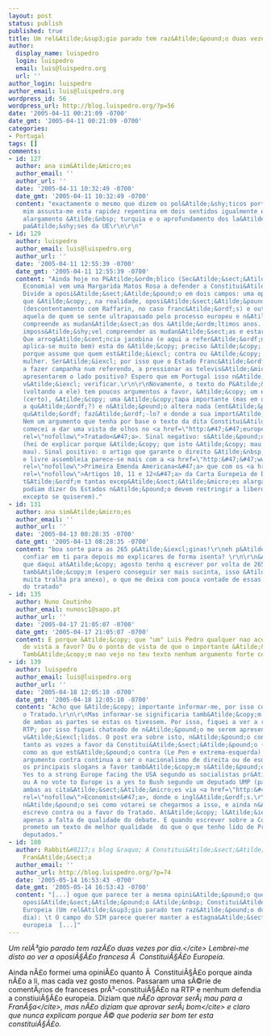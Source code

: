 ```yaml
---
layout: post
status: publish
published: true
title: Um rel&Atilde;&sup3;gio parado tem raz&Atilde;&pound;o duas vezes por dia
author:
  display_name: luispedro
  login: luispedro
  email: luis@luispedro.org
  url: ''
author_login: luispedro
author_email: luis@luispedro.org
wordpress_id: 56
wordpress_url: http://blog.luispedro.org/?p=56
date: '2005-04-11 00:21:09 -0700'
date_gmt: '2005-04-11 00:21:09 -0700'
categories:
- Portugal
tags: []
comments:
- id: 127
  author: ana sim&Atilde;&micro;es
  author_email: ''
  author_url: ''
  date: '2005-04-11 10:32:49 -0700'
  date_gmt: '2005-04-11 10:32:49 -0700'
  content: "exactamente o mesmo que dizem os pol&Atilde;&shy;ticos portugueses\r\n\r\na
    mim assusta-me esta rapidez repentina em dois sentidos igualmente exigentes: o
    alargamento &Atilde;&nbsp; turquia e o aprofundamento dos la&Atilde;&sect;os dos
    pa&Atilde;&shy;ses da UE\r\n\r\n"
- id: 129
  author: luispedro
  author_email: luis@luispedro.org
  author_url: ''
  date: '2005-04-11 12:55:39 -0700'
  date_gmt: '2005-04-11 12:55:39 -0700'
  content: "Ainda hoje no P&Atilde;&ordm;blico (Sec&Atilde;&sect;&Atilde;&pound;o
    Economia) vem uma Margarida Matos Rosa a defender a Constitui&Atilde;&sect;&Atilde;&pound;o.
    Divide a oposi&Atilde;&sect;&Atilde;&pound;o em dois campos: uma oposi&Atilde;&sect;&Atilde;&pound;o
    que &Atilde;&copy;, na realidade, oposi&Atilde;&sect;&Atilde;&pound;o interna
    (descontentamento com Raffarin, no caso franc&Atilde;&ordf;s) e outra que &Atilde;&copy;
    aquela de quem se sente ultrapassado pelo processo europeu e n&Atilde;&pound;o
    compreende as mudan&Atilde;&sect;as dos &Atilde;&ordm;ltimos anos. Como se fosse
    imposs&Atilde;&shy;vel compreender as mudan&Atilde;&sect;as e estar contra elas.
    Que arrog&Atilde;&cent;ncia jacobina (e aqui a refer&Atilde;&ordf;ncia hist&Atilde;&sup3;rica
    aplica-se muito bem) esta do &Atilde;&copy; preciso &Atilde;&copy; esclarecer
    porque assume que quem est&Atilde;&iexcl; contra ou &Atilde;&copy; parvo ou &Atilde;&copy;
    mulher. Ser&Atilde;&iexcl; por isso que o Estado Franc&Atilde;&ordf;s est&Atilde;&iexcl;
    a fazer campanha num referendo, a pressionar as televis&Atilde;&micro;es para
    apresentarem o lado positivo? Espero que em Portugal isso n&Atilde;&pound;o se
    v&Atilde;&iexcl; verificar.\r\n\r\nNovamente, o texto do P&Atilde;&ordm;blico
    (voltando a ele) tem poucos argumentos a favor, &Atilde;&copy; um elemento estruturante
    (certo), &Atilde;&copy; uma &Atilde;&copy;tapa importante (mas em direc&Atilde;&sect;&Atilde;&pound;o
    a qu&Atilde;&ordf;?) e n&Atilde;&pound;o altera nada (ent&Atilde;&pound;o para
    qu&Atilde;&ordf; faz&Atilde;&ordf;-lo? e donde a sua import&Atilde;&cent;ncia?).
    Nem um argumento que tenha por base o texto da dita Constitui&Atilde;&sect;&Atilde;&pound;o.\r\n\r\nJ&Atilde;&iexcl;
    comecei a dar uma vista de olhos no <a href=\"http:&#47;&#47;european-convention.eu.int&#47;docs&#47;Treaty&#47;cv00850.en03.pdf\"
    rel=\"nofollow\">Tratado<&#47;a>. Sinal negativo: s&Atilde;&pound;o 265 p&Atilde;&iexcl;ginas
    (hei de explicar porque &Atilde;&copy; que isto &Atilde;&copy; mau porque &Atilde;&copy;
    mau). Sinal positivo: o artigo que garante o direito &Atilde;&nbsp; livre express&Atilde;&pound;o
    e livre assembleia parece-se mais com a <a href=\"http:&#47;&#47;www.law.cornell.edu&#47;constitution&#47;constitution.billofrights.html\"
    rel=\"nofollow\">Primeira Emenda Americana<&#47;a> que com os <a href=\"http:&#47;&#47;www.hri.org&#47;docs&#47;ECHR50.html#C.Art10\"
    rel=\"nofollow\">Artigos 10, 11 e 12<&#47;a> da Carta Europeia de Direitos (que
    t&Atilde;&ordf;m tantas excep&Atilde;&sect;&Atilde;&micro;es alargadas que quase
    podiam dizer Os Estados n&Atilde;&pound;o devem restringir a liberdade de express&Atilde;&pound;o,
    excepto se quiserem)."
- id: 131
  author: ana sim&Atilde;&micro;es
  author_email: ''
  author_url: ''
  date: '2005-04-13 08:28:35 -0700'
  date_gmt: '2005-04-13 08:28:35 -0700'
  content: "boa sorte para as 265 p&Atilde;&iexcl;ginas!\r\neh p&Atilde;&iexcl;, posso
    confiar em ti para depois mo explicares de forma isenta? \r\n\r\n&Atilde;&copy;
    que daqui at&Atilde;&copy; agosto tenho q escrever por volta de 265 p&Atilde;&iexcl;ginas
    tamb&Atilde;&copy;m (espero conseguir ser mais sucinta, isso &Atilde;&copy;, deitar
    muita tralha pra anexo), o que me deixa com pouca vontade de essas tais 256 paginas
    do tratado"
- id: 135
  author: Nuno Coutinho
  author_email: nunosc1@sapo.pt
  author_url: ''
  date: '2005-04-17 21:05:07 -0700'
  date_gmt: '2005-04-17 21:05:07 -0700'
  content: E porque &Atilde;&copy; que "um" Luis Pedro qualquer nao aceita o ponto
    de vista a favor? Ou o ponto de vista de que o importante &Atilde;&copy; informar-se?
    Tamb&Atilde;&copy;m nao vejo no teu texto nenhum argumento forte contra...
- id: 139
  author: luispedro
  author_email: luis@luispedro.org
  author_url: ''
  date: '2005-04-18 12:05:10 -0700'
  date_gmt: '2005-04-18 12:05:10 -0700'
  content: "Acho que &Atilde;&copy; importante informar-me, por isso comecei a ler
    o Tratado.\r\n\r\nMas informar-se significaria tamb&Atilde;&copy;m ouvir os argumentos
    de ambas as partes se estas os tivessem. Por isso, fiquei a ver a reportagem da
    RTP; por isso fiquei chateado de n&Atilde;&pound;o me serem apresentados argumentos
    v&Atilde;&iexcl;lidos. O post era sobre isto, n&Atilde;&pound;o contra a Constitui&Atilde;&sect;&Atilde;&pound;o.\r\n\r\nDesagradam-me
    tanto as vozes a favor da Constitui&Atilde;&sect;&Atilde;&pound;o (Jacques Chirac)
    como as que est&Atilde;&pound;o contra (Le Pen e extrema-esquerda) porque o principal
    argumento contra continua a ser o nacionalismo de direita ou de esquerda. Curiosamente,
    os principais slogans a favor tamb&Atilde;&copy;m s&Atilde;&pound;o de base nacionalistas:
    Yes to a strong Europe facing the USA segundo os socialistas pr&Atilde;&sup3;-Tratado
    ou A no vote to Europe is a yes to Bush segundo um deputado UMP (partido de Chirac);
    ambas as cita&Atilde;&sect;&Atilde;&micro;es via <a href=\"http:&#47;&#47;www.economist.com&#47;printedition&#47;displayStory.cfm?Story_ID=3860580\"
    rel=\"nofollow\">Economist<&#47;a>, donde o ingl&Atilde;&ordf;s.\r\n\r\nAinda
    n&Atilde;&pound;o sei como votarei se chegarmos a isso, e ainda n&Atilde;&pound;o
    escrevo contra ou a favor do Tratado. At&Atilde;&copy; l&Atilde;&iexcl;, comento
    apenas a falta de qualidade do debate. E quando escrever sobre a Constitui&Atilde;&sect;&Atilde;&pound;o,
    prometo um texto de melhor qualidade  do que o que tenho lido de Presidentes e
    deputados."
- id: 180
  author: Rabbit&#8217;s blog &raquo; A Constitui&Atilde;&sect;&Atilde;&pound;o em
    Fran&Atilde;&sect;a
  author_email: ''
  author_url: http://blog.luispedro.org/?p=74
  date: '2005-05-14 16:53:43 -0700'
  date_gmt: '2005-05-14 16:53:43 -0700'
  content: "[...] ogue que parece ter a mesma opini&Atilde;&pound;o que eu sobre a
    oposi&Atilde;&sect;&Atilde;&pound;o &Atilde;&nbsp; Constitui&Atilde;&sect;&Atilde;&pound;o
    Europeia (Um rel&Atilde;&sup3;gio parado tem raz&Atilde;&pound;o duas vezes por
    dia): \t O campo do SIM parece querer manter a estagna&Atilde;&sect;&Atilde;&pound;o
    europeia  [...]"
---
```

<p><cite>Um rel&Atilde;&sup3;gio parado tem raz&Atilde;&pound;o duas vezes por dia.<&#47;cite> Lembrei-me disto ao ver a oposi&Atilde;&sect;&Atilde;&pound;o francesa &Atilde;&nbsp; Constitui&Atilde;&sect;&Atilde;&pound;o Europeia.</p>
<p>Ainda n&Atilde;&pound;o formei uma opini&Atilde;&pound;o quanto &Atilde;&nbsp; Constitui&Atilde;&sect;&Atilde;&pound;o porque ainda n&Atilde;&pound;o a li, mas cada vez gosto menos. Passaram uma s&Atilde;&copy;rie de coment&Atilde;&iexcl;rios de franceses pr&Atilde;&sup3;-constitui&Atilde;&sect;&Atilde;&pound;o na RTP e nenhum defendia a constiui&Atilde;&sect;&Atilde;&pound;o europeia. Diziam que <cite>n&Atilde;&pound;o aprovar ser&Atilde;&iexcl; mau para a Fran&Atilde;&sect;a<&#47;cite>, mas n&Atilde;&pound;o diziam que <cite>aprovar ser&Atilde;&iexcl; bom<&#47;cite> e claro que nunca explicam porque &Atilde;&copy; que poderia ser bom ter esta constitui&Atilde;&sect;&Atilde;&pound;o.</p>
